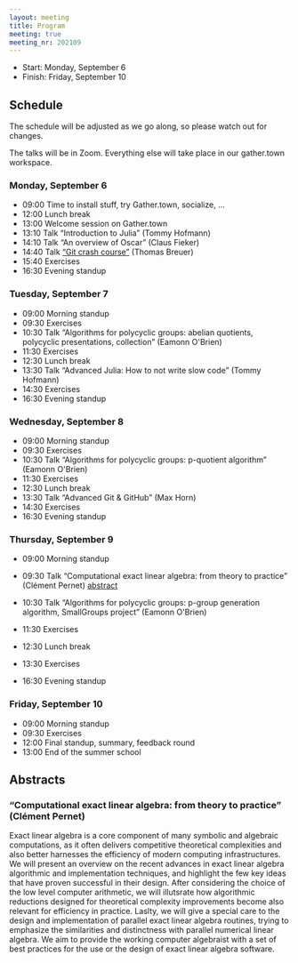 ```yaml
---
layout: meeting
title: Program
meeting: true
meeting_nr: 202109
---
```


* Start: Monday, September 6
* Finish: Friday, September 10


## Schedule

The schedule will be adjusted as we go along, so please watch out for changes.

The talks will be in Zoom. Everything else will take place in our gather.town workspace.

### Monday, September 6
  - 09:00 Time to install stuff, try Gather.town, socialize, ...
  - 12:00 Lunch break
  - 13:00 Welcome session on Gather.town
  - 13:10 Talk “Introduction to Julia” (Tommy Hofmann)
  - 14:10 Talk “An overview of Oscar” (Claus Fieker)
  - 14:40 Talk [“Git crash course”](https://www.math.rwth-aachen.de/~Thomas.Breuer/git_intro.pdf) (Thomas Breuer)
  - 15:40 Exercises
  - 16:30 Evening standup

### Tuesday, September 7
  - 09:00 Morning standup
  - 09:30 Exercises
  - 10:30 Talk “Algorithms for polycyclic groups: abelian quotients, polycyclic presentations, collection” (Eamonn O'Brien)
  - 11:30 Exercises
  - 12:30 Lunch break
  - 13:30 Talk “Advanced Julia: How to not write slow code” (Tommy Hofmann)
  - 14:30 Exercises
  - 16:30 Evening standup

### Wednesday, September 8
  - 09:00 Morning standup
  - 09:30 Exercises
  - 10:30 Talk “Algorithms for polycyclic groups: p-quotient algorithm” (Eamonn O'Brien)
  - 11:30 Exercises
  - 12:30 Lunch break
  - 13:30 Talk “Advanced Git & GitHub” (Max Horn)
  - 14:30 Exercises
  - 16:30 Evening standup

### Thursday, September 9
  - 09:00 Morning standup
  - 09:30 Talk “Computational exact linear algebra: from theory to practice” (Clément Pernet)
    [abstract](#computational-exact-linear-algebra-from-theory-to-practice-clément-pernet)

  - 10:30 Talk “Algorithms for polycyclic groups: p-group generation algorithm, SmallGroups project” (Eamonn O'Brien)
  - 11:30 Exercises
  - 12:30 Lunch break
  - 13:30 Exercises
  - 16:30 Evening standup

### Friday, September 10
  - 09:00 Morning standup
  - 09:30 Exercises
  - 12:00 Final standup, summary, feedback round
  - 13:00 End of the summer school


## Abstracts


### “Computational exact linear algebra: from theory to practice” (Clément Pernet)

Exact linear algebra is a core component of many symbolic and algebraic computations, as it often
delivers competitive theoretical complexities and also better harnesses the efficiency of modern
computing infrastructures. We will present an overview on the recent advances in exact linear
algebra algorithmic and implementation techniques, and highlight the few key ideas that have proven
successful in their design. After considering the choice of the low level computer arithmetic, we
will illutsrate how algorithmic reductions designed for theoretical complexity improvements become
also relevant for efficiency in practice. Laslty, we will give a special care to the design and
implementation of parallel exact linear algebra routines, trying to emphasize the similarities and
distinctness with parallel numerical linear algebra. We aim to provide the working computer
algebraist with a set of best practices for the use or the design of exact linear algebra software.
